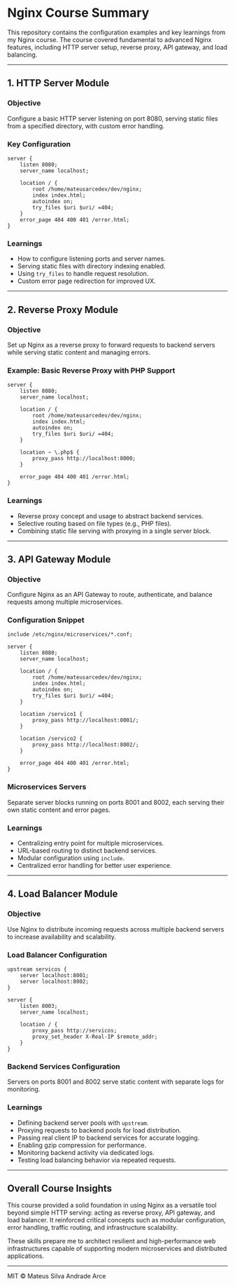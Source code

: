 # Nginx Course Summary

This repository contains the configuration examples and key learnings from my Nginx course. The course covered fundamental to advanced Nginx features, including HTTP server setup, reverse proxy, API gateway, and load balancing.

---

## 1. HTTP Server Module

### Objective

Configure a basic HTTP server listening on port 8080, serving static files from a specified directory, with custom error handling.

### Key Configuration

```nginx
server {
    listen 8080;
    server_name localhost;

    location / {
        root /home/mateusarcedev/dev/nginx;
        index index.html;
        autoindex on;
        try_files $uri $uri/ =404;
    }
    error_page 404 400 401 /error.html;
}
```

### Learnings

* How to configure listening ports and server names.
* Serving static files with directory indexing enabled.
* Using `try_files` to handle request resolution.
* Custom error page redirection for improved UX.

---

## 2. Reverse Proxy Module

### Objective

Set up Nginx as a reverse proxy to forward requests to backend servers while serving static content and managing errors.

### Example: Basic Reverse Proxy with PHP Support

```nginx
server {
    listen 8080;
    server_name localhost;

    location / {
        root /home/mateusarcedev/dev/nginx;
        index index.html;
        autoindex on;
        try_files $uri $uri/ =404;
    }

    location ~ \.php$ {
        proxy_pass http://localhost:8000;
    }

    error_page 404 400 401 /error.html;
}
```

### Learnings

* Reverse proxy concept and usage to abstract backend services.
* Selective routing based on file types (e.g., PHP files).
* Combining static file serving with proxying in a single server block.

---

## 3. API Gateway Module

### Objective

Configure Nginx as an API Gateway to route, authenticate, and balance requests among multiple microservices.

### Configuration Snippet

```nginx
include /etc/nginx/microservices/*.conf;

server {
    listen 8080;
    server_name localhost;

    location / {
        root /home/mateusarcedev/dev/nginx;
        index index.html;
        autoindex on;
        try_files $uri $uri/ =404;
    }

    location /servico1 {
        proxy_pass http://localhost:8001/;
    }

    location /servico2 {
        proxy_pass http://localhost:8002/;
    }

    error_page 404 400 401 /error.html;
}
```

### Microservices Servers

Separate server blocks running on ports 8001 and 8002, each serving their own static content and error pages.

### Learnings

* Centralizing entry point for multiple microservices.
* URL-based routing to distinct backend services.
* Modular configuration using `include`.
* Centralized error handling for better user experience.

---

## 4. Load Balancer Module

### Objective

Use Nginx to distribute incoming requests across multiple backend servers to increase availability and scalability.

### Load Balancer Configuration

```nginx
upstream servicos {
    server localhost:8001;
    server localhost:8002;
}

server {
    listen 8003;
    server_name localhost;

    location / {
        proxy_pass http://servicos;
        proxy_set_header X-Real-IP $remote_addr;
    }
}
```

### Backend Services Configuration

Servers on ports 8001 and 8002 serve static content with separate logs for monitoring.

### Learnings

* Defining backend server pools with `upstream`.
* Proxying requests to backend pools for load distribution.
* Passing real client IP to backend services for accurate logging.
* Enabling gzip compression for performance.
* Monitoring backend activity via dedicated logs.
* Testing load balancing behavior via repeated requests.

---

## Overall Course Insights

This course provided a solid foundation in using Nginx as a versatile tool beyond simple HTTP serving: acting as reverse proxy, API gateway, and load balancer. It reinforced critical concepts such as modular configuration, error handling, traffic routing, and infrastructure scalability.

These skills prepare me to architect resilient and high-performance web infrastructures capable of supporting modern microservices and distributed applications.

---

MIT © Mateus Silva Andrade Arce
